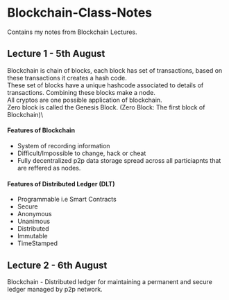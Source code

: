 # Blockchain-Class-Notes

Contains my notes from Blockchain Lectures.

## Lecture 1 - 5th August
Blockchain is chain of blocks, each block has set of transactions, based on these transactions it creates a hash code.\
These set of blocks have a unique hashcode associated to details of transactions. Combining these blocks make a node.\
All cryptos are one possible application of blockchain.\
Zero block is called the Genesis Block. (Zero Block: The first block of Blockchain)\


#### Features of Blockchain
- System of recording information
- Difficult/Impossible to change, hack or cheat
- Fully decentralized p2p data storage spread across all particiapnts that are reffered as nodes.

#### Features of Distributed Ledger (DLT)
- Programmable i.e Smart Contracts
- Secure
- Anonymous
- Unanimous
- Distributed
- Immutable
- TimeStamped



## Lecture 2 - 6th August
Blockchain - Distributed ledger for maintaining a permanent and secure ledger managed by p2p network.


